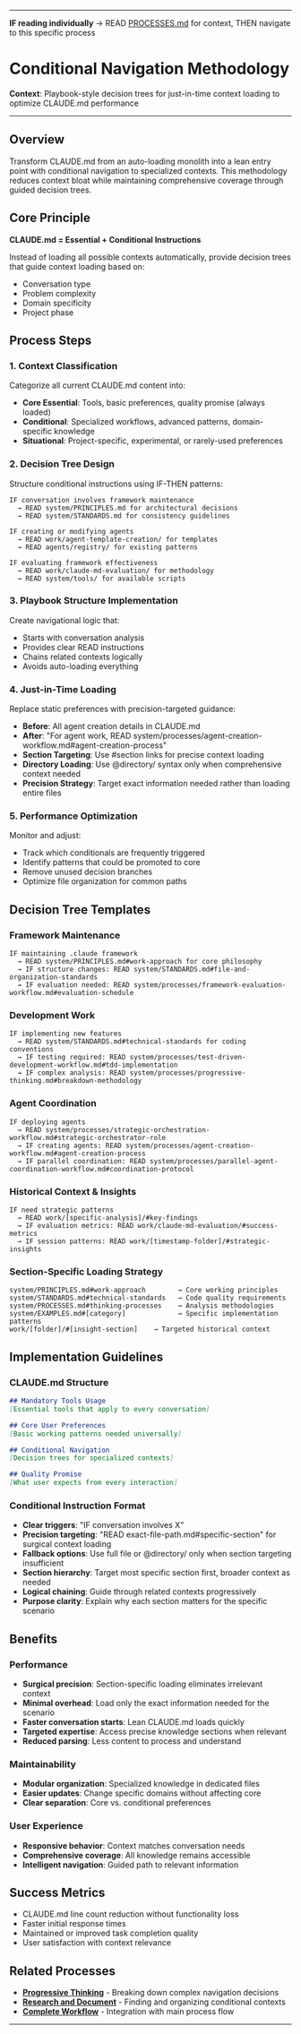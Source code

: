 
---

**IF reading individually** → READ [PROCESSES.md](../PROCESSES.md#workflow-processes) for context, THEN navigate to this specific process


# Conditional Navigation Methodology

**Context**: Playbook-style decision trees for just-in-time context loading to optimize CLAUDE.md performance

---

## Overview

Transform CLAUDE.md from an auto-loading monolith into a lean entry point with conditional navigation to specialized contexts. This methodology reduces context bloat while maintaining comprehensive coverage through guided decision trees.

## Core Principle

**CLAUDE.md = Essential + Conditional Instructions**

Instead of loading all possible contexts automatically, provide decision trees that guide context loading based on:
- Conversation type
- Problem complexity
- Domain specificity
- Project phase

## Process Steps

### 1. **Context Classification**
Categorize all current CLAUDE.md content into:
- **Core Essential**: Tools, basic preferences, quality promise (always loaded)
- **Conditional**: Specialized workflows, advanced patterns, domain-specific knowledge
- **Situational**: Project-specific, experimental, or rarely-used preferences

### 2. **Decision Tree Design**
Structure conditional instructions using IF-THEN patterns:

```
IF conversation involves framework maintenance
  → READ system/PRINCIPLES.md for architectural decisions
  → READ system/STANDARDS.md for consistency guidelines

IF creating or modifying agents
  → READ work/agent-template-creation/ for templates
  → READ agents/registry/ for existing patterns

IF evaluating framework effectiveness  
  → READ work/claude-md-evaluation/ for methodology
  → READ system/tools/ for available scripts
```

### 3. **Playbook Structure Implementation**
Create navigational logic that:
- Starts with conversation analysis
- Provides clear READ instructions
- Chains related contexts logically
- Avoids auto-loading everything

### 4. **Just-in-Time Loading**
Replace static preferences with precision-targeted guidance:
- **Before**: All agent creation details in CLAUDE.md
- **After**: "For agent work, READ system/processes/agent-creation-workflow.md#agent-creation-process"
- **Section Targeting**: Use #section links for precise context loading
- **Directory Loading**: Use @directory/ syntax only when comprehensive context needed
- **Precision Strategy**: Target exact information needed rather than loading entire files

### 5. **Performance Optimization**
Monitor and adjust:
- Track which conditionals are frequently triggered
- Identify patterns that could be promoted to core
- Remove unused decision branches
- Optimize file organization for common paths

## Decision Tree Templates

### Framework Maintenance
```
IF maintaining .claude framework
  → READ system/PRINCIPLES.md#work-approach for core philosophy
  → IF structure changes: READ system/STANDARDS.md#file-and-organization-standards
  → IF evaluation needed: READ system/processes/framework-evaluation-workflow.md#evaluation-schedule
```

### Development Work
```
IF implementing new features
  → READ system/STANDARDS.md#technical-standards for coding conventions
  → IF testing required: READ system/processes/test-driven-development-workflow.md#tdd-implementation
  → IF complex analysis: READ system/processes/progressive-thinking.md#breakdown-methodology
```

### Agent Coordination
```
IF deploying agents
  → READ system/processes/strategic-orchestration-workflow.md#strategic-orchestrator-role
  → IF creating agents: READ system/processes/agent-creation-workflow.md#agent-creation-process
  → IF parallel coordination: READ system/processes/parallel-agent-coordination-workflow.md#coordination-protocol
```

### Historical Context & Insights
```
IF need strategic patterns
  → READ work/[specific-analysis]/#key-findings
  → IF evaluation metrics: READ work/claude-md-evaluation/#success-metrics
  → IF session patterns: READ work/[timestamp-folder]/#strategic-insights
```

### Section-Specific Loading Strategy
```
system/PRINCIPLES.md#work-approach        → Core working principles
system/STANDARDS.md#technical-standards   → Code quality requirements  
system/PROCESSES.md#thinking-processes    → Analysis methodologies
system/EXAMPLES.md#[category]             → Specific implementation patterns
work/[folder]/#[insight-section]    → Targeted historical context
```

## Implementation Guidelines

### CLAUDE.md Structure
```markdown
## Mandatory Tools Usage
[Essential tools that apply to every conversation]

## Core User Preferences  
[Basic working patterns needed universally]

## Conditional Navigation
[Decision trees for specialized contexts]

## Quality Promise
[What user expects from every interaction]
```

### Conditional Instruction Format
- **Clear triggers**: "IF conversation involves X"
- **Precision targeting**: "READ exact-file-path.md#specific-section" for surgical context loading
- **Fallback options**: Use full file or @directory/ only when section targeting insufficient
- **Section hierarchy**: Target most specific section first, broader context as needed
- **Logical chaining**: Guide through related contexts progressively
- **Purpose clarity**: Explain why each section matters for the specific scenario

## Benefits

### Performance
- **Surgical precision**: Section-specific loading eliminates irrelevant context
- **Minimal overhead**: Load only the exact information needed for the scenario
- **Faster conversation starts**: Lean CLAUDE.md loads quickly
- **Targeted expertise**: Access precise knowledge sections when relevant
- **Reduced parsing**: Less content to process and understand

### Maintainability  
- **Modular organization**: Specialized knowledge in dedicated files
- **Easier updates**: Change specific domains without affecting core
- **Clear separation**: Core vs. conditional preferences

### User Experience
- **Responsive behavior**: Context matches conversation needs
- **Comprehensive coverage**: All knowledge remains accessible
- **Intelligent navigation**: Guided path to relevant information

## Success Metrics

- CLAUDE.md line count reduction without functionality loss
- Faster initial response times
- Maintained or improved task completion quality
- User satisfaction with context relevance

## Related Processes

- **[Progressive Thinking](progressive-thinking.md)** - Breaking down complex navigation decisions
- **[Research and Document](research-and-document.md)** - Finding and organizing conditional contexts
- **[Complete Workflow](complete-workflow.md)** - Integration with main process flow

---

